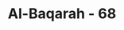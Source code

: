 ---
title: "Al-Baqarah - 68"
no: 68
arabic_no: ٦٨
ayah: قَالُوا ادْعُ لَنَا رَبَّكَ يُبَيِّنْ لَّنَا مَا هِيَ ۗ قَالَ اِنَّهٗ يَقُوْلُ اِنَّهَا بَقَرَةٌ لَّا فَارِضٌ وَّلَا بِكْرٌۗ عَوَانٌۢ بَيْنَ ذٰلِكَ ۗ فَافْعَلُوْا مَا تُؤْمَرُوْنَ 
translation: "Mereka berkata, “Mohonkanlah kepada Tuhanmu untuk kami agar Dia menjelaskan kepada kami tentang (sapi betina) itu.” Dia (Musa) menjawab, “Dia (Allah) berfirman, bahwa sapi betina itu tidak tua dan tidak muda, (tetapi) pertengahan antara itu. Maka kerjakanlah apa yang diperintahkan kepadamu.”"
tafsir: "Bani Israil berkata lagi kepada Nabi Musa, \"Tanyakanlah kepada Tuhanmu agar diterangkan kepada kami tanda-tanda sapi yang dimaksudkan itu.\" Nabi Musa menjawab, \"Sapi yang harus disembelih itu bukan yang tua dan bukan pula yang muda, tetapi yang sedang umurnya. Turutilah perintah itu dan laksanakanlah segera.\"\n\nMereka disuruh segera menaati perintah itu dan dilarang berkeras kepala. Sebenarnya mereka dapat melaksanakan penyembelihan sapi itu dengan keterangan yang sudah diberikan. Tetapi mereka membandel dan terus melanjutkan dan memperbanyak pertanyaan."
---